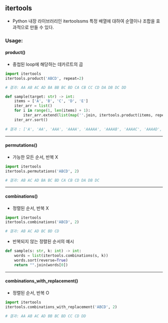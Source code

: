 ## itertools

* Python 내장 라이브러리인 itertoolssms 특정 배열에 대하여 순열이나 조합을 효과적으로 만들 수 있다.

### Usage:

#### product()

* 중첩된 loop에 해당하는 데카르트의 곱

```python
import itertools
itertools.product('ABCD', repeat=2)

# 결과: AA AB AC AD BA BB BC BD CA CB CC CD DA DB DC DD
```

```python
def sample(target: str) -> int:
    items = ['A', 'B', 'C', 'D', 'E']
    iter_arr = list()
    for i in range(1, len(items) + 1):
        iter_arr.extend(list(map(''.join, itertools.product(items, repeat=i))))
    iter_arr.sort()
    
# 결과 : ['A', 'AA', 'AAA', 'AAAA', 'AAAAA', 'AAAAB', 'AAAAC', 'AAAAD', 'AAAAE', 'AAAB', 'AAABA', ... 'EEEEE']
```

---

#### permutations()

* 가능한 모든 순서, 반복 X

```python
import itertools
itertools.permutations('ABCD', 2)

# 결과: AB AC AD BA BC BD CA CB CD DA DB DC
```

---

#### combinations()

* 정렬된 순서, 반복 X

```python
import itertools
itertools.combinations('ABCD', 2)

# 결과: AB AC AD BC BD CD
```

* 반복되지 않는 정렬된 순서의 예시

```python
def sample(s: str, k: int) -> int:
    words = list(itertools.combinations(s, k))
    words.sort(reverse=True)
    return "".join(words[0])
```

---

#### combinations_with_replacement()

* 정렬된 순서, 반복 O

```python
import itertools
itertools.combinations_with_replacement('ABCD', 2)

# 결과: AA AB AC AD BB BC BD CC CD DD
```
